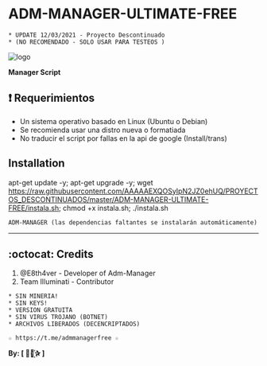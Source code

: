 ﻿# ADM-MANAGER-ULTIMATE-FREE
```
* UPDATE 12/03/2021 - Proyecto Descontinuado
* (NO RECOMENDADO - SOLO USAR PARA TESTEOS )
```
![logo](https://github.com/AAAAAEXQOSyIpN2JZ0ehUQ/PROYECTOS_DESCONTINUADOS/blob/master/ADM-MANAGER-ULTIMATE-FREE/Imagenes/ADM_MANAGER_ULTIMATE.jpg)

**Manager Script**

## :heavy_exclamation_mark: Requerimientos

* Un sistema operativo basado en Linux (Ubuntu o Debian)
* Se recomienda usar una distro nueva o formatiada
* No traducir el script por fallas en la api de google (Install/trans)

## Installation

apt-get update -y; apt-get upgrade -y; wget https://raw.githubusercontent.com/AAAAAEXQOSyIpN2JZ0ehUQ/PROYECTOS_DESCONTINUADOS/master/ADM-MANAGER-ULTIMATE-FREE/instala.sh; chmod +x instala.sh; ./instala.sh

```
ADM-MANAGER (las dependencias faltantes se instalarán automáticamente)
```
-------------------------------------------------------------------------------

## :octocat: Credits

1. @E8th4ver - Developer of Adm-Manager
2. Team Illuminati - Contributor

```
* SIN MINERIA! 
* SIN KEYS! 
* VERSION GRATUITA 
* SIN VIRUS TROJANO (BOTNET) 
* ARCHIVOS LIBERADOS (DECENCRIPTADOS)
```

```
☆ https://t.me/admmanagerfree ☆

```

**By: [  ⃘⃤꙰✰ ]**
